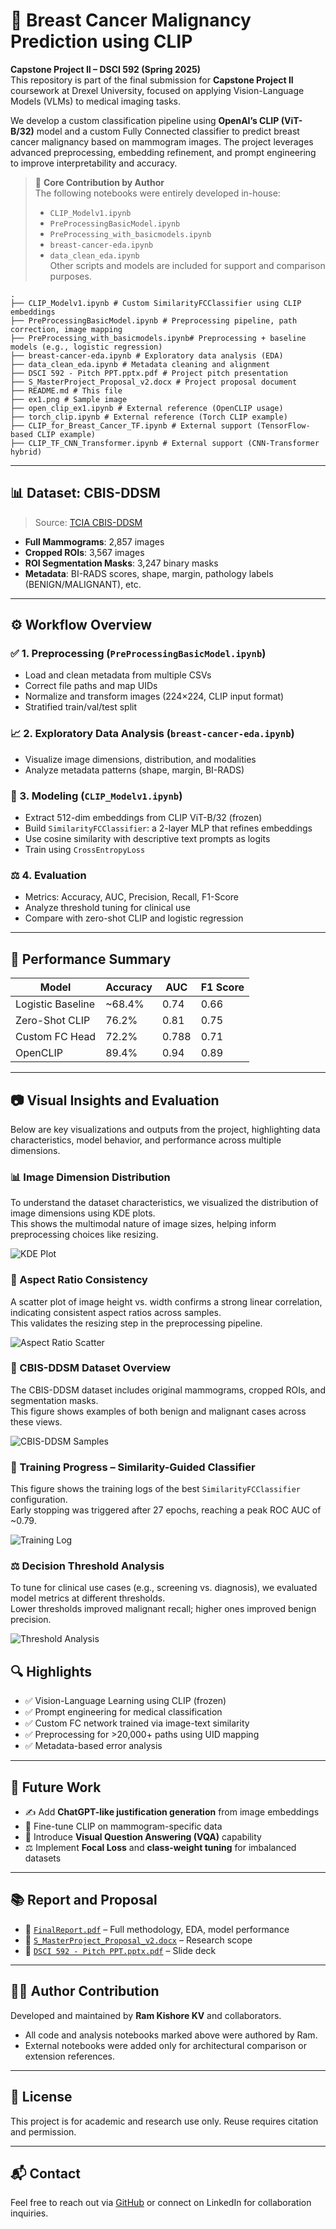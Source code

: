 # 🧠 Breast Cancer Malignancy Prediction using CLIP

**Capstone Project II – DSCI 592 (Spring 2025)**  
This repository is part of the final submission for **Capstone Project II** coursework at Drexel University, focused on applying Vision-Language Models (VLMs) to medical imaging tasks.

We develop a custom classification pipeline using **OpenAI’s CLIP (ViT-B/32)** model and a custom Fully Connected classifier to predict breast cancer malignancy based on mammogram images. The project leverages advanced preprocessing, embedding refinement, and prompt engineering to improve interpretability and accuracy.

> 📌 **Core Contribution by Author**  
> The following notebooks were entirely developed in-house:
> - `CLIP_Modelv1.ipynb`
> - `PreProcessingBasicModel.ipynb`
> - `PreProcessing_with_basicmodels.ipynb`
> - `breast-cancer-eda.ipynb`
> - `data_clean_eda.ipynb`  
>  Other scripts and models are included for support and comparison purposes.
```
.
├── CLIP_Modelv1.ipynb # Custom SimilarityFCClassifier using CLIP embeddings
├── PreProcessingBasicModel.ipynb # Preprocessing pipeline, path correction, image mapping
├── PreProcessing_with_basicmodels.ipynb# Preprocessing + baseline models (e.g., logistic regression)
├── breast-cancer-eda.ipynb # Exploratory data analysis (EDA)
├── data_clean_eda.ipynb # Metadata cleaning and alignment
├── DSCI 592 - Pitch PPT.pptx.pdf # Project pitch presentation
├── S_MasterProject_Proposal_v2.docx # Project proposal document
├── README.md # This file
├── ex1.png # Sample image
├── open_clip_ex1.ipynb # External reference (OpenCLIP usage)
├── torch_clip.ipynb # External reference (Torch CLIP example)
├── CLIP_for_Breast_Cancer_TF.ipynb # External support (TensorFlow-based CLIP example)
├── CLIP_TF_CNN_Transformer.ipynb # External support (CNN-Transformer hybrid)
```
---

## 📊 Dataset: CBIS-DDSM

> Source: [TCIA CBIS-DDSM](https://wiki.cancerimagingarchive.net/display/Public/CBIS-DDSM)

- **Full Mammograms**: 2,857 images
- **Cropped ROIs**: 3,567 images
- **ROI Segmentation Masks**: 3,247 binary masks
- **Metadata**: BI-RADS scores, shape, margin, pathology labels (BENIGN/MALIGNANT), etc.

---

## ⚙️ Workflow Overview

### ✅ 1. Preprocessing (`PreProcessingBasicModel.ipynb`)
- Load and clean metadata from multiple CSVs
- Correct file paths and map UIDs
- Normalize and transform images (224×224, CLIP input format)
- Stratified train/val/test split

### 📈 2. Exploratory Data Analysis (`breast-cancer-eda.ipynb`)
- Visualize image dimensions, distribution, and modalities
- Analyze metadata patterns (shape, margin, BI-RADS)

### 🧠 3. Modeling (`CLIP_Modelv1.ipynb`)
- Extract 512-dim embeddings from CLIP ViT-B/32 (frozen)
- Build `SimilarityFCClassifier`: a 2-layer MLP that refines embeddings
- Use cosine similarity with descriptive text prompts as logits
- Train using `CrossEntropyLoss`

### ⚖️ 4. Evaluation
- Metrics: Accuracy, AUC, Precision, Recall, F1-Score
- Analyze threshold tuning for clinical use
- Compare with zero-shot CLIP and logistic regression

---

## 🧪 Performance Summary

| Model              | Accuracy | AUC  | F1 Score |
|-------------------|----------|------|----------|
| Logistic Baseline | ~68.4%   | 0.74 | 0.66     |
| Zero-Shot CLIP    | 76.2%    | 0.81 | 0.75     |
| Custom FC Head    | 72.2%    | 0.788| 0.71     |
| OpenCLIP          | 89.4%    | 0.94 | 0.89     |

---
## 📷 Visual Insights and Evaluation

Below are key visualizations and outputs from the project, highlighting data characteristics, model behavior, and performance across multiple dimensions.
### 📊 Image Dimension Distribution

To understand the dataset characteristics, we visualized the distribution of image dimensions using KDE plots.  
This shows the multimodal nature of image sizes, helping inform preprocessing choices like resizing.

![KDE Plot](./images/kde_plot.png)

### 📐 Aspect Ratio Consistency

A scatter plot of image height vs. width confirms a strong linear correlation, indicating consistent aspect ratios across samples.  
This validates the resizing step in the preprocessing pipeline.

![Aspect Ratio Scatter](./images/aspect_ratio_scatter.png)

### 🩻 CBIS-DDSM Dataset Overview

The CBIS-DDSM dataset includes original mammograms, cropped ROIs, and segmentation masks.  
This figure shows examples of both benign and malignant cases across these views.

![CBIS-DDSM Samples](./images/cbis_ddsm_examples.png)

### 🧠 Training Progress – Similarity-Guided Classifier

This figure shows the training logs of the best `SimilarityFCClassifier` configuration.  
Early stopping was triggered after 27 epochs, reaching a peak ROC AUC of ~0.79.

![Training Log](./images/fc_classifier_training_log.png)

### ⚖️ Decision Threshold Analysis

To tune for clinical use cases (e.g., screening vs. diagnosis), we evaluated model metrics at different thresholds.  
Lower thresholds improved malignant recall; higher ones improved benign precision.

![Threshold Analysis](./images/threshold_analysis_table.png)



## 🔍 Highlights

- ✅ Vision-Language Learning using CLIP (frozen)
- ✅ Prompt engineering for medical classification
- ✅ Custom FC network trained via image-text similarity
- ✅ Preprocessing for >20,000+ paths using UID mapping
- ✅ Metadata-based error analysis

---

## 🚀 Future Work

- ✍️ Add **ChatGPT-like justification generation** from image embeddings
- 🔄 Fine-tune CLIP on mammogram-specific data
- 🧠 Introduce **Visual Question Answering (VQA)** capability
- ⚖️ Implement **Focal Loss** and **class-weight tuning** for imbalanced datasets

---

## 📚 Report and Proposal

- 📄 [`FinalReport.pdf`](./FinalReport.pdf) – Full methodology, EDA, model performance
- 🧠 [`S_MasterProject_Proposal_v2.docx`](./S_MasterProject_Proposal_v2.docx) – Research scope
- 🎤 [`DSCI 592 - Pitch PPT.pptx.pdf`](./DSCI%20592%20-%20Pitch%20PPT.pptx.pdf) – Slide deck

---

## 👨‍💻 Author Contribution

Developed and maintained by **Ram Kishore KV** and collaborators.

- All code and analysis notebooks marked above were authored by Ram.
- External notebooks were added only for architectural comparison or extension references.

---

## 📄 License

This project is for academic and research use only. Reuse requires citation and permission.

---

## 📬 Contact

Feel free to reach out via [GitHub](https://github.com/RamKishoreKV) or connect on LinkedIn for collaboration inquiries.

